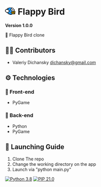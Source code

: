 # <img align="bottom" alt="Flappy Bird Icon" width="34px" src="./assets/icon.png" /> Flappy Bird

**Version 1.0.0**

📃 Flappy Bird clone

## 👨‍💻 Contributors

- Valeriy Dichansky <dichansky@gmail.com>

## ⚙ Technologies

### 💅 Front-end

- PyGame

### 🧠 Back-end

- Python
- PyGame

## 🚀 Launching Guide

1.  Clone The repo
2.  Change the working directory on the app
3.  Launch via "python main.py"

[![Python 3.8](https://img.shields.io/badge/python-3.8-blue.svg)](https://www.python.org/downloads/release/python-360/) [![PIP 21.0](https://img.shields.io/badge/pip-21.0-blue.svg)](https://www.pip.org/downloads/release/python-360/)
